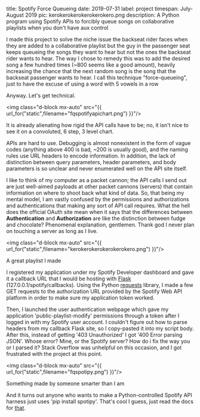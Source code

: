 title: Spotify Force Queueing
date: 2019-07-31
label: project
timespan: July-August 2019
pic: kerokerokerokerokerokero.png
description: A Python program using Spotify APIs to forcibly queue songs on collaborative playlists when you don't have aux control

I made this project to solve the niche issue the backseat rider faces when they are added to a collaborative playlist but the guy in the passenger seat keeps queueing the songs they want to hear but not the ones the backseat rider wants to hear. The way I chose to remedy this was to add the desired song a few hundred times (~800 seems like a good amount), heavily increasing the chance that the next random song is the song that the backseat passenger wants to hear. I call this technique "force-queueing", just to have the excuse of using a word with 5 vowels in a row

Anyway. Let's get technical. 

<img class="d-block mx-auto" src="{{ url_for("static",filename="fqspotifyapichart.png") }}"/>
<p class="caption">It is already alienating how rigid the API calls have to be; no, it isn't nice to see it on a convoluted, 6 step, 3 level chart. </p>


APIs are hard to use. Debugging is almost nonexistent in the form of vague codes (anything above 400 is bad, ~200 is usually good), and the naming rules use URL headers to encode information. In addition, the lack of distinction between query parameters, header parameters, and body parameters is so unclear and never enumerated well on the API site itself. 

I like to think of my computer as a packet cannon; the API calls I send out are just well-aimed payloads at other packet cannons (servers) that contain information on where to shoot back what kind of data. So, that being my mental model, I am vastly confused by the permissions and authorizations and authentications that making any sort of API call requires. What the hell does the official OAuth site mean when it says that the differences between **Authentication** and **Authorization** are like the distinction between fudge and chocolate? Phenomenal explanation, gentlemen. Thank god I never plan on touching a server as long as I live. 


<img class="d-block mx-auto" src="{{ url_for("static",filename="kerokerokerokerokerokero.png") }}"/>
<p class="caption">A great playlist I made</p>

I registered my application under my Spotify Developer dashboard and gave it a callback URL that I would be hosting with [Flask](https://palletsprojects.com/p/flask/) (127.0.0.1/spotify/callbacks). Using the Python [requests](https://2.python-requests.org/en/master/) library, I made a few GET requests to the authorization URL provided by the Spotify Web API platform in order to make sure my application token worked. 

Then, I launched the user authentication webpage which gave my application 'public-playlist-modify' permissions through a token after I logged in with my Spotify user account. I couldn't figure out how to parse headers from my callback Flask site, so I copy-pasted it into my script body. After this, instead of getting '403 Unauthorized' I got '400 Error parsing JSON'. Whose error? Mine, or the Spotify server? How do i fix the way you or I parsed it? Stack Overflow was unhelpful on this occasion, and I got frustrated with the project at this point.

<img class="d-block mx-auto" src="{{ url_for("static",filename="fqspotipy.png") }}"/>
<p class="caption">Something made by someone smarter than I am</p>

And it turns out anyone who wants to make a Python-controlled Spotify API harness just uses 'pip install spotipy'. That's cool I guess, just read the docs for [that](https://spotipy.readthedocs.io/en/latest/). 